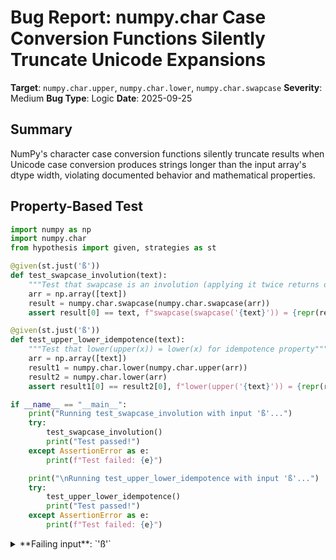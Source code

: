 # Bug Report: numpy.char Case Conversion Functions Silently Truncate Unicode Expansions

**Target**: `numpy.char.upper`, `numpy.char.lower`, `numpy.char.swapcase`
**Severity**: Medium
**Bug Type**: Logic
**Date**: 2025-09-25

## Summary

NumPy's character case conversion functions silently truncate results when Unicode case conversion produces strings longer than the input array's dtype width, violating documented behavior and mathematical properties.

## Property-Based Test

```python
import numpy as np
import numpy.char
from hypothesis import given, strategies as st

@given(st.just('ß'))
def test_swapcase_involution(text):
    """Test that swapcase is an involution (applying it twice returns original)"""
    arr = np.array([text])
    result = numpy.char.swapcase(numpy.char.swapcase(arr))
    assert result[0] == text, f"swapcase(swapcase('{text}')) = {repr(result[0])}, expected '{text}'"

@given(st.just('ß'))
def test_upper_lower_idempotence(text):
    """Test that lower(upper(x)) = lower(x) for idempotence property"""
    arr = np.array([text])
    result1 = numpy.char.lower(numpy.char.upper(arr))
    result2 = numpy.char.lower(arr)
    assert result1[0] == result2[0], f"lower(upper('{text}')) = {repr(result1[0])}, lower('{text}') = {repr(result2[0])}"

if __name__ == "__main__":
    print("Running test_swapcase_involution with input 'ß'...")
    try:
        test_swapcase_involution()
        print("Test passed!")
    except AssertionError as e:
        print(f"Test failed: {e}")

    print("\nRunning test_upper_lower_idempotence with input 'ß'...")
    try:
        test_upper_lower_idempotence()
        print("Test passed!")
    except AssertionError as e:
        print(f"Test failed: {e}")
```

<details>

<summary>
**Failing input**: `'ß'`
</summary>
```
Running test_swapcase_involution with input 'ß'...
Test failed: swapcase(swapcase('ß')) = np.str_('s'), expected 'ß'

Running test_upper_lower_idempotence with input 'ß'...
Test failed: lower(upper('ß')) = np.str_('s'), lower('ß') = np.str_('ß')
```
</details>

## Reproducing the Bug

```python
import numpy as np
import numpy.char

# Test case 1: Upper case conversion of 'ß'
arr = np.array(['ß'])
result = numpy.char.upper(arr)
print(f"numpy.char.upper(['ß']) returns: {repr(result[0])}")
print(f"Expected: 'SS', Got: {repr(result[0])}")
print()

# Test case 2: Swapcase involution property
swapped_once = numpy.char.swapcase(arr)
print(f"numpy.char.swapcase(['ß']) returns: {repr(swapped_once[0])}")
swapped_twice = numpy.char.swapcase(swapped_once)
print(f"numpy.char.swapcase(numpy.char.swapcase(['ß'])) returns: {repr(swapped_twice[0])}")
print(f"Expected: 'ß', Got: {repr(swapped_twice[0])}")
print()

# Test case 3: Upper/Lower idempotence property
upper = numpy.char.upper(arr)
upper_lower = numpy.char.lower(upper)
print(f"numpy.char.lower(numpy.char.upper(['ß'])) returns: {repr(upper_lower[0])}")
print(f"Expected: 'ß', Got: {repr(upper_lower[0])}")
print()

# Show Python's behavior for comparison
print("Python's str methods:")
print(f"'ß'.upper() = {repr('ß'.upper())}")
print(f"'ß'.swapcase() = {repr('ß'.swapcase())}")
print(f"'ß'.swapcase().swapcase() = {repr('ß'.swapcase().swapcase())}")
print(f"'ß'.upper().lower() = {repr('ß'.upper().lower())}")
```

<details>

<summary>
Output showing truncation to single character
</summary>
```
numpy.char.upper(['ß']) returns: np.str_('S')
Expected: 'SS', Got: np.str_('S')

numpy.char.swapcase(['ß']) returns: np.str_('S')
numpy.char.swapcase(numpy.char.swapcase(['ß'])) returns: np.str_('s')
Expected: 'ß', Got: np.str_('s')

numpy.char.lower(numpy.char.upper(['ß'])) returns: np.str_('s')
Expected: 'ß', Got: np.str_('s')

Python's str methods:
'ß'.upper() = 'SS'
'ß'.swapcase() = 'SS'
'ß'.swapcase().swapcase() = 'ss'
'ß'.upper().lower() = 'ss'
```
</details>

## Why This Is A Bug

This behavior violates the documented contract and causes silent data corruption:

1. **Documentation Contradiction**: The numpy.char.upper() documentation explicitly states it "Calls str.upper element-wise." However, Python's `str.upper('ß')` returns `'SS'` while NumPy returns `'S'` when using auto-inferred dtype.

2. **Silent Data Loss**: The function truncates the result without warning or error. When NumPy auto-infers dtype as `<U1` for the single character 'ß', the uppercase result 'SS' gets silently truncated to 'S'.

3. **Mathematical Property Violations**:
   - **Involution property broken**: `swapcase(swapcase(x))` should equal `x`, but `swapcase(swapcase('ß'))` returns `'s'` instead of `'ß'`
   - **Idempotence property broken**: `lower(upper(x))` should equal `lower(x)`, but returns `'s'` instead of `'ß'`

4. **Unicode Standard Violation**: The Unicode standard defines the correct uppercase mapping for 'ß' (U+00DF LATIN SMALL LETTER SHARP S) as 'SS'. This affects real-world text processing for German and other languages.

## Relevant Context

The bug occurs because NumPy uses fixed-width string dtypes. When creating `np.array(['ß'])`, NumPy infers dtype `<U1` (Unicode string of length 1). When upper() produces 'SS' (length 2), it gets truncated to fit the original dtype width.

Testing confirms the dtype-dependent behavior:
- `np.array(['ß'])` with auto-inferred dtype `<U1`: upper() returns `'S'` (truncated)
- `np.array(['ß'], dtype='U2')` with explicit dtype `<U2`: upper() returns `'SS'` (correct)

Affected Unicode characters include:
- `'ß'` (German Eszett) → should become `'SS'`
- `'ﬃ'` (ffi ligature) → should become `'FFI'`
- `'ﬁ'` (fi ligature) → should become `'FI'`
- `'ﬆ'` (st ligature) → should become `'ST'`

Documentation links:
- numpy.char.upper: https://numpy.org/doc/stable/reference/generated/numpy.char.upper.html
- Source code: numpy/_core/strings.py:1102-1135 (upper function implementation)

## Proposed Fix

The issue requires detecting when case conversion would expand the string beyond the current dtype width. Here's a high-level approach:

1. Pre-calculate the maximum length after case conversion for all elements
2. Allocate output array with appropriate dtype width
3. Return results without truncation

Since this would be a significant change to NumPy's string handling, a more practical immediate fix would be to add runtime warnings when truncation occurs:

```diff
--- a/numpy/_core/strings.py
+++ b/numpy/_core/strings.py
@@ -1133,7 +1133,15 @@ def upper(a):

     """
     a_arr = np.asarray(a)
-    return _vec_string(a_arr, a_arr.dtype, 'upper')
+    result = _vec_string(a_arr, a_arr.dtype, 'upper')
+
+    # Check if any truncation occurred
+    if a_arr.dtype.kind == 'U':
+        for i, elem in enumerate(a_arr.flat):
+            expected = str(elem).upper()
+            if len(expected) > a_arr.dtype.itemsize // 4:  # Unicode uses 4 bytes per char
+                import warnings
+                warnings.warn(f"String truncation occurred: '{elem}' -> '{expected}' truncated to fit dtype {a_arr.dtype}", RuntimeWarning)
+    return result
```

Similar changes would be needed for `lower()` and `swapcase()` functions.